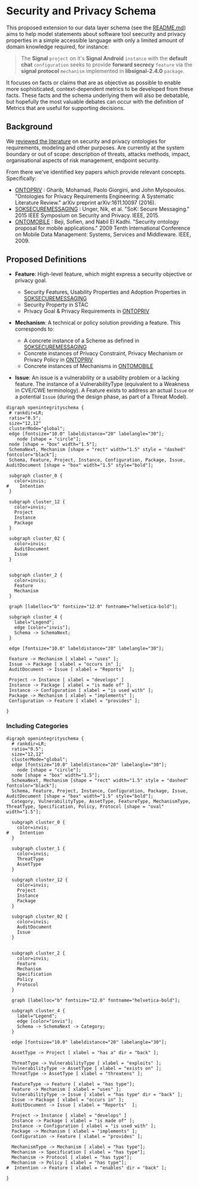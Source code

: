 # Security and Privacy Schema

This proposed extension to our data layer schema (see the [README.md](README.md)) aims to help model statements about software tool seecurity and privacy properties in a simple accessible language with only a limited amount of domain knowledge required, for instance:

> The **Signal** `project` on it's **Signal Android** `instance` with the **default chat** `configuration` seeks to provide **forward secrecy** `feature` via the **signal protocol** `mechanism` implemented in **libsignal-2.4.0** `package`.

It focuses on facts or claims that are as objective as possible to enable more sophisticated, context-dependent metrics to be developed from these facts. These facts and the schema underlying them will also be debatable, but hopefully the most valuable debates can occur with the definition of Metrics that are useful for supporting decisions.

## Background

 We [reviewed the literature](https://meta.openintegrity.org/store/schema/blob/master/modeling.md#software-security-privacy-ontologies) on security and privacy ontologies for requirements, modeling and other purposes. Are currently at the system boundary or out of scope: description of threats, attacks methods, impact, organisational aspects of risk management, endpoint security.

 From there we've identified key papers which provide relevant concepts. Specifically:
  - [ONTOPRIV] : Gharib, Mohamad, Paolo Giorgini, and John Mylopoulos. "Ontologies for Privacy Requirements Engineering: A Systematic Literature Review." arXiv preprint arXiv:1611.10097 (2016).
  - [SOKSECUREMESSAGING] : Unger, Nik, et al. "SoK: Secure Messaging." 2015 IEEE Symposium on Security and Privacy. IEEE, 2015.
  - [ONTOMOBILE] : Beji, Sofien, and Nabil El Kadhi. "Security ontology proposal for mobile applications." 2009 Tenth International Conference on Mobile Data Management: Systems, Services and Middleware. IEEE, 2009.


## Proposed Definitions

 - **Feature**: High-level feature, which might express a security objective or privacy goal.
   - Security Features, Usability Properties and Adoption Properties in [SOKSECUREMESSAGING]
   - Security Property in STAC
   - Privacy Goal & Privacy Requirements in [ONTOPRIV]
 - **Mechanism**: A technical or policy solution providing a feature. This corresponds to:
   - A concrete instance of a Scheme as defined in [SOKSECUREMESSAGING]
   - Concrete instances of Privacy Constraint, Privacy Mechanism or Privacy Policy in [ONTOPRIV]
   - Concrete instances of Mechanisms in [ONTOMOBILE]

 - **Issue**: An issue is a vulnerability or a usability problem or a lacking feature. The instance of a VulnerabilityType (equivalent to a Weakness in CVE/CWE terminology). A Feature exists to address an actual `Issue` or a potential `Issue` (during the design phase, as part of a Threat Model).

```plantuml
digraph openintegrityschema {
 # rankdir=LR;
 ratio="0.5";
 size="12,12"
 clusterMode="global";
 edge [fontsize="10.0" labeldistance="20" labelangle="30"];
	node [shape = "circle"];
 node [shape = "box" width="1.5"];
 SchemaNext, Mechanism [shape = "rect" width="1.5" style = "dashed" fontcolor="black"];
 Schema, Feature, Project, Instance, Configuration, Package, Issue, AuditDocument [shape = "box" width="1.5" style="bold"];

 subgraph cluster_0 {
   color=invis;
#    Intention
 }

 subgraph cluster_12 {
   color=invis;
   Project
   Instance
   Package
 }

 subgraph cluster_02 {
   color=invis;
   AuditDocument
   Issue
 }


 subgraph cluster_2 {
   color=invis;
   Feature
   Mechanism
 }

 graph [labelloc="b" fontsize="12.0" fontname="helvetica-bold"];

 subgraph cluster_4 {
   label="Legend";
   edge [color="invis"];
   Schema -> SchemaNext;
 }

 edge [fontsize="10.0" labeldistance="20" labelangle="30"];

 Feature -> Mechanism [ xlabel = "uses" ];
 Issue -> Package [ xlabel = "occurs in" ];
 AuditDocument -> Issue [ xlabel = "Reports"  ];

 Project -> Instance [ xlabel = "develops" ]
 Instance -> Package [ xlabel = "is made of" ];
 Instance -> Configuration [ xlabel = "is used with" ];
 Package -> Mechanism [ xlabel = "implements" ];
 Configuration -> Feature [ xlabel = "provides" ];

}
```

### Including Categories

```plantuml
digraph openintegrityschema {
  # rankdir=LR;
  ratio="0.5";
  size="12,12"
  clusterMode="global";
  edge [fontsize="10.0" labeldistance="20" labelangle="30"];
 	node [shape = "circle"];
  node [shape = "box" width="1.5"];
  SchemaNext, Mechanism [shape = "rect" width="1.5" style = "dashed" fontcolor="black"];
  Schema, Feature, Project, Instance, Configuration, Package, Issue, AuditDocument [shape = "box" width="1.5" style="bold"];
  Category, VulnerabilityType, AssetType, FeatureType, MechanismType, ThreatType, Specification, Policy, Protocol [shape = "oval" width="1.5"];

  subgraph cluster_0 {
    color=invis;
#    Intention
  }

  subgraph cluster_1 {
    color=invis;
    ThreatType
    AssetType
  }

  subgraph cluster_12 {
    color=invis;
    Project
    Instance
    Package
  }

  subgraph cluster_02 {
    color=invis;
    AuditDocument
    Issue
  }


  subgraph cluster_2 {
    color=invis;
    Feature
    Mechanism
    Specification
    Policy
    Protocol
  }

  graph [labelloc="b" fontsize="12.0" fontname="helvetica-bold"];

  subgraph cluster_4 {
    label="Legend";
    edge [color="invis"];
    Schema -> SchemaNext -> Category;
  }

  edge [fontsize="10.0" labeldistance="20" labelangle="30"];

  AssetType -> Project [ xlabel = "has a" dir = "back" ];

  ThreatType -> VulnerabilityType [ xlabel = "exploits" ];
  VulnerabilityType -> AssetType [ xlabel = "exists on" ];
  ThreatType -> AssetType [ xlabel = "threatens" ];

  FeatureType -> Feature [ xlabel = "has type"];
  Feature -> Mechanism [ xlabel = "uses" ];
  VulnerabilityType -> Issue [ xlabel = "has type" dir = "back" ];
  Issue -> Package [ xlabel = "occurs in" ];
  AuditDocument -> Issue [ xlabel = "Reports"  ];

  Project -> Instance [ xlabel = "develops" ]
  Instance -> Package [ xlabel = "is made of" ];
  Instance -> Configuration [ xlabel = "is used with" ];
  Package -> Mechanism [ xlabel = "implements" ];
  Configuration -> Feature [ xlabel = "provides" ];

  MechanismType -> Mechanism [ xlabel = "has type"];
  Mechanism -> Specification [ xlabel = "has type"];
  Mechanism -> Protocol [ xlabel = "has type"];
  Mechanism -> Policy [ xlabel = "has type"];
#  Intention -> Feature [ xlabel = "enables" dir = "back" ];

}
```



[SOKSECUREMESSAGING]:  http://cacr.uwaterloo.ca/techreports/2015/cacr2015-02.pdf
[ONTOPRIV]: https://arxiv.org/pdf/1611.10097.pdf
[ONTOMOBILE]: https://05d0e13c-a-62cb3a1a-s-sites.googlegroups.com/site/nabilelkadhi/Publications-overview/conferences/SecurityOntologyworldcomp.pdf?attachauth=ANoY7coRmXAkTYwVlQ9DGf5OPYIF_emhsS4w-1EW_rNmSDTkIskNIm9TbZMdC-FXhHNQyeclYsIpgnX3Yln-tV-daDJfTi-fjJg4_qNBhuxiwPIjEiuYhfeC5qfj5nTIk_350_USk5bPsoH4ymr18Sy1TMJc_JwCuF0V6gSsHFmO4aDRehb6HjMGhaQ2mLWPrxTWYWInzbzYjhoWRqmJzGNCbzsc52l3yooMnv_xw6yMXJySC0xr07X8f3FPT-UPI1U8Qx4gUgPJNxoKi_wSMKoIqTXEcYd3nQ%3D%3D&attredirects=0
